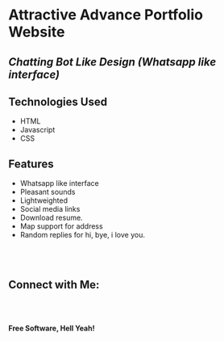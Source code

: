 # Attractive Advance Portfolio Website
## _Chatting Bot Like Design (Whatsapp like interface)_




## Technologies Used

- HTML
- Javascript
- CSS

## Features

- Whatsapp like interface
- Pleasant sounds
- Lightweighted
- Social media links
- Download resume.
- Map support for address
- Random replies for hi, bye, i love you.

<br><br>

## Connect with Me: 

<br>



<br>

**Free Software, Hell Yeah!**
